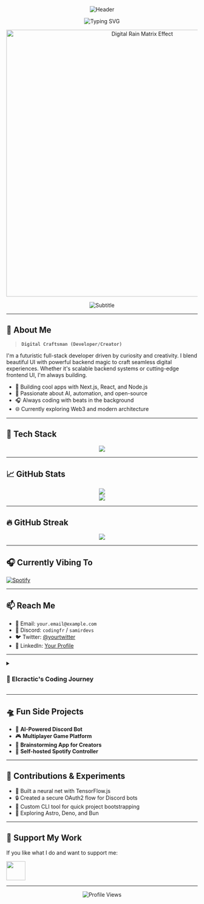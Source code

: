 <!-- 💫 COSMIC WAVE HEADER -->
<p align="center">
  <img src="https://capsule-render.vercel.app/api?type=waving&color=0:7E3ACE,100:00FFFF&height=280&section=header&text=Elcractic%20%2F%20CodingFR&fontSize=45&fontAlignY=40&animation=twinkling&fontColor=FFFFFF&desc=Full-Stack%20Galactic%20Developer&descSize=20&descAlignY=70" alt="Header"/>
</p>

<!-- ⌨️ TYPING TERMINAL ANIMATION -->
<p align="center">
  <img src="https://readme-typing-svg.demolab.com?font=Fira+Code&weight=700&size=24&duration=4000&pause=1000&color=00FFFF&center=true&vCenter=true&width=700&height=50&lines=👋+Welcome+to+my+cosmic+codebase!;🚀+Building+the+future+with+code;🌐+Exploring+the+digital+galaxy;🛠️+Crafting+cool+full-stack+apps" alt="Typing SVG" />
</p>

<!-- 🌠 COSMIC MATRIX EFFECT GIF (centered) -->
<p align="center">
  <img src="https://raw.githubusercontent.com/elcractic/elcractic/main/assets/cosmic-matrix.gif" width="700" alt="Digital Rain Matrix Effect" />
</p>

<!-- 🪐 SUBTITLE -->
<p align="center">
  <img src="https://readme-typing-svg.demolab.com?font=Fira+Code&weight=500&size=20&duration=4000&pause=1000&color=7E3ACE&center=true&vCenter=true&width=500&height=30&lines=Transforming+stardust+into+code+since+2016+🪐" alt="Subtitle" />
</p>



---

## 🧠 About Me

> **`Digital Craftsman (Developer/Creator)`**

I'm a futuristic full-stack developer driven by curiosity and creativity. I blend beautiful UI with powerful backend magic to craft seamless digital experiences. Whether it's scalable backend systems or cutting-edge frontend UI, I'm always building.

- 🧩 Building cool apps with Next.js, React, and Node.js  
- 🧠 Passionate about AI, automation, and open-source  
- 🎧 Always coding with beats in the background  
- 🌐 Currently exploring Web3 and modern architecture  

---

## 🚀 Tech Stack

<p align="center">
  <img src="https://skillicons.dev/icons?i=js,ts,py,java,html,css,nodejs,react,nextjs,mongodb,postgresql,docker,git,github,linux" />
</p>

---

## 📈 GitHub Stats

<p align="center">
  <img src="https://github-readme-stats.vercel.app/api?username=elcractic&show_icons=true&theme=tokyonight&border_radius=10&hide_border=false" />
  <br />
  <img src="https://github-readme-stats.vercel.app/api/top-langs/?username=elcractic&layout=compact&theme=tokyonight" />
</p>

---

## 🔥 GitHub Streak

<p align="center">
  <img src="https://streak-stats.demolab.com?user=elcractic&theme=tokyonight&border_radius=10" />
</p>

---

## 🎧 Currently Vibing To

[![Spotify](https://novatorem-elcractic.vercel.app/api/spotify)](https://open.spotify.com/user/samirdevs)

---

## 📫 Reach Me

- 📩 Email: `your.email@example.com`  
- 💬 Discord: `codingfr` / `samirdevs`  
- 🐦 Twitter: [@yourtwitter](https://twitter.com/yourtwitter)  
- 💼 LinkedIn: [Your Profile](https://linkedin.com/in/yourprofile)

---

<details>
 <summary><h3>🧬 Elcractic's Coding Journey</h3></summary>
 <p>
  I began my journey as a kid customizing my MySpace page and now I'm architecting full-scale web apps, automating workflows, and contributing to open source. Every line of code I write reflects a passion for precision and progress.  
  <br><br>
  My ultimate goal? Build tech that makes lives easier, smarter, and more enjoyable.
 </p>
</details>

---

## 🛸 Fun Side Projects

- 🔗 **AI-Powered Discord Bot**  
- 🎮 **Multiplayer Game Platform**  
- 🧠 **Brainstorming App for Creators**  
- 💽 **Self-hosted Spotify Controller**

---

## 🧪 Contributions & Experiments

- 🧠 Built a neural net with TensorFlow.js  
- 🔒 Created a secure OAuth2 flow for Discord bots  
- 🔧 Custom CLI tool for quick project bootstrapping  
- 🌌 Exploring Astro, Deno, and Bun

---

## 🖤 Support My Work

If you like what I do and want to support me:

<a href="https://www.buymeacoffee.com/elcractic">
  <img src="https://cdn.buymeacoffee.com/buttons/v2/default-yellow.png" height="50" />
</a>

---

<p align="center">
  <img src="https://komarev.com/ghpvc/?username=elcractic&style=flat-square&color=00FFFF" alt="Profile Views" />
</p>
